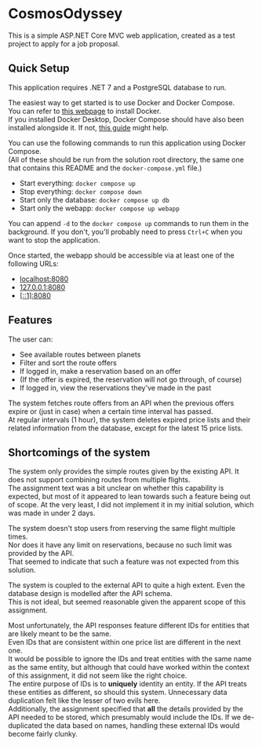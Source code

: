 # CosmosOdyssey

This is a simple ASP.NET Core MVC web application, created as a test project to apply for a job proposal.

## Quick Setup
This application requires .NET 7 and a PostgreSQL database to run.  

The easiest way to get started is to use Docker and Docker Compose.  
You can refer to [this webpage](https://docs.docker.com/engine/install/) to install Docker.  
If you installed Docker Desktop, Docker Compose should have also been installed alongside it. If not, [this guide](https://docs.docker.com/compose/install/linux/) might help.

You can use the following commands to run this application using Docker Compose.  
(All of these should be run from the solution root directory, the same one that contains this README and the `docker-compose.yml` file.)

- Start everything: `docker compose up`
- Stop everything: `docker compose down`
- Start only the database: `docker compose up db`
- Start only the webapp: `docker compose up webapp`

You can append `-d` to the `docker compose up` commands to run them in the background.
If you don't, you'll probably need to press `Ctrl+C` when you want to stop the application.

Once started, the webapp should be accessible via at least one of the following URLs:
- [localhost:8080](http://localhost:8080)
- [127.0.0.1:8080](http://127.0.0.1:8080)
- [[::1]:8080](http://[::1]:8080)

## Features

The user can:
- See available routes between planets
- Filter and sort the route offers
- If logged in, make a reservation based on an offer
- (If the offer is expired, the reservation will not go through, of course)
- If logged in, view the reservations they've made in the past

The system fetches route offers from an API when the previous offers expire
or (just in case) when a certain time interval has passed.  
At regular intervals (1 hour), the system deletes expired price lists and their related information from the database,
except for the latest 15 price lists.

## Shortcomings of the system

The system only provides the simple routes given by the existing API. It does not support combining routes from multiple flights.  
The assignment text was a bit unclear on whether this capability is expected,
but most of it appeared to lean towards such a feature being out of scope.
At the very least, I did not implement it in my initial solution, which was made in under 2 days.

The system doesn't stop users from reserving the same flight multiple times.  
Nor does it have any limit on reservations, because no such limit was provided by the API.  
That seemed to indicate that such a feature was not expected from this solution.

The system is coupled to the external API to quite a high extent. Even the database design is modelled after the API schema.  
This is not ideal, but seemed reasonable given the apparent scope of this assignment.

Most unfortunately, the API responses feature different IDs for entities that are likely meant to be the same.  
Even IDs that are consistent within one price list are different in the next one.  
It would be possible to ignore the IDs and treat entities with the same name as the same entity,
but although that could have worked within the context of this assignment, it did not seem like the right choice.  
The entire purpose of IDs is to **uniquely** identity an entity. If the API treats these entities as different, so should this system. Unnecessary data duplication felt like the lesser of two evils here.  
Additionally, the assignment specified that **all** the details provided by the API needed to be stored,
which presumably would include the IDs. If we de-duplicated the data based on names, handling these external IDs would become fairly clunky.
